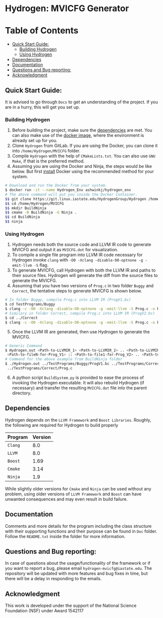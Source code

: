 # Hydrogen: MVICFG Generator

Table of Contents
=================

* [Quick Start Guide:](#quick-start-guide)
  * [Building Hydrogen](#building-hydrogen)
  * [Using Hydrogen](#using-hydrogen)
* [Dependencies](#dependencies)
* [Documentation](#documentation)
* [Questions and Bug reporting:](#questions-and-bug-reporting)
* [Acknowledgment](#acknowledgment)

## Quick Start Guide:
It is advised to go through `Docs` to get an understanding of the project.  If you are in a hurry, this will get you set
up.

### Building Hydrogen
1) Before building the project, make sure the [dependencies](#dependencies) are met. You can also make use of the
 [docker image](https://hub.docker.com/r/ashwinkj/hydrogen_env), where the environment is already set up for you.
2) Clone `Hydrogen` from GitLab. If you are using the Docker, you can clone it into `/home/Hydrogen/MVICFG` folder.
3) Compile `Hydrogen` with the help of `CMakeLists.txt`. You can also use `GNU Make`, if that is the preferred method.
4) Assuming you are using the Docker and Ninja, the steps would be like below. But first [install](https://docs.docker.com/install/) Docker using the recommended method for your system.
```sh
# Download and run the Docker from your system.
$ docker run -it --name Hydrogen_Env ashwinkj/hydrogen_env
# The above command will put you inside the Docker Container.
$$ git clone https://git.linux.iastate.edu/HydrogenGroup/Hydrogen /home/Hydrogen/MVICFG
$$ cd /home/Hydrogen/MVICFG
$$ mkdir BuildNinja
$$ cmake -B BuildNinja -G Ninja .
$$ cd BuildNinja
$$ ninja
```

### Using Hydrogen
1) Hydrogen needs both the source code and LLVM IR code to generate MVICFG and output it as `MVICFG.dot` for
 visualization.
2) To compile a single file program into LLVM IR code necessary for Hydrogen invoke `clang` with `-O0 -Xclang
 -disable-O0-optnone -g -emit-llvm -S` flag.
3) To generate MVICFG, call Hydrogen with both the LLVM IR and paths to their source files. Hydrogen will generate the
 diff from the source files to generate the MVICFG.
4) Assuming that you have two versions of `Prog.c`  in two folder `Buggy` and `Correct`, the tentative steps to generate MVICFG
 is shown below.
```sh
# In folder Buggy, compile Prog.c into LLVM IR (ProgV1.bc)
$ cd TestPrograms/Buggy
$ clang -c -O0 -Xclang -disable-O0-optnone -g -emit-llvm -S Prog.c -o ProgV1.bc
# Similary in folder Correct, compile Prog.c into LLVM IR (ProgV2.bc)
$ cd ../Correct
$ clang -c -O0 -Xclang -disable-O0-optnone -g -emit-llvm -S Prog.c -o ProgV2.bc
```
5) Once the LLVM IR are generated, then use Hydrogen to generate the MVICFG.
```sh
# Generic Command
$ Hydrogen.out <Path-to-LLVMIR_1> <Path-to-LLVMIR_2> .. <Path-to-LLVMIR_N> :: <Path-to-file1-for-Prog_V1> ..\
 <Path-to-fileN-for-Prog_V1> :: <Path-to-file1-for-Prog_V2> .. <Path-to-fileN-for-Prog_V2> ..
# Command for the above example from BuildNinja folder
$ ./Hydrogen.out ../TestPrograms/Buggy/ProgV1.bc ../TestPrograms/Correct/ProgV2.bc :: ../TestPrograms/Buggy/Prog.c ::\
 ../TestPrograms/Correct/Prog.c
```
6) A python script `BuildSystem.py` is provided to ease the process of invoking the Hydrogen executable. It will also
 rebuild Hydrogen (if necessary) and transfer the resulting `MVICFG.dot` file into the parent directory.

## Dependencies
Hydrogen depends on the `LLVM Framework` and `Boost Libraries`. Roughly, the following are required for Hydrogen to
 build properly

| Program | Version |
|---------|---------|
| `Clang` | 8.0     |
| `LLVM`  | 8.0     |
| `Boost` | 1.69    |
| `Cmake` | 3.14    |
| `Ninja` | 1.9     |

While slightly older versions for `Cmake` and `Ninja` can be used without any problem, using older versions of
 `LLVM Framework` and `Boost` can have unwanted consequences and may even result in build failure.

## Documentation
Comments and more details for the program including the class structure with their supporting functions and their purpose can be
 found in `Doc` folder. Follow the `README.txt` inside the folder for more information.

## Questions and Bug reporting:
In case of questions about the usage/functionality of the framework or if you want to report a bug, please email `hydrogen-mvicfg@iastate.edu`. The repository will be updated with more features and bug fixes in time, but there will be a delay in responding to the emails.

## Acknowledgment
This work is developed under the support of the National Science Foundation (NSF) under Award 1542117
